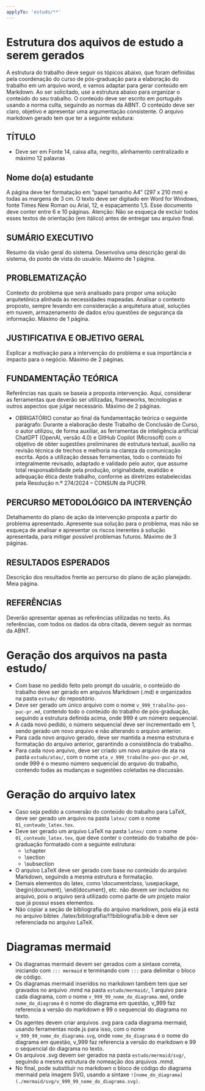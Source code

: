 ```yaml
---
applyTo: 'estudo/**'
---
```

# Estrutura dos aquivos de estudo a serem gerados
A estrutura do trabalho deve seguir os tópicos abaixo, que foram definidas pela coordenação do curso de pós-graduação para a elaboração do trabalho em um arquivo word, e vamos adaptar para gerar conteúdo em Markdown. 
Ao ser solicitado, use a estrutura abaixo para organizar o conteúdo do seu trabalho.
O conteúdo deve ser escrito em português usando a norma culta, seguindo as normas da ABNT.
O conteúdo deve ser claro, objetivo e apresentar uma argumentação consistente.
O arquivo markdown gerado tem que ter a seguinte estutura:

## TÍTULO
- Deve ser em Fonte 14, caixa alta, negrito, alinhamento centralizado e máximo 12 palavras

## Nome do(a) estudante

A página deve ter formatação em “papel tamanho A4” (297 x 210 mm) e todas as margens de 3 cm. O texto deve ser digitado em Word for Windows, fonte Times New Roman ou Arial, 12, e espaçamento 1,5. Esse documento deve conter entre 6 e 10 páginas. Atenção: Não se esqueça de excluir todos esses textos de orientação (em itálico) antes de entregar seu arquivo final.

## SUMÁRIO EXECUTIVO
Resumo da visão geral do sistema. Desenvolva uma descrição geral do sistema, do ponto de vista do usuário. Máximo de 1 página.

## PROBLEMATIZAÇÃO
Contexto do problema que será analisado para propor uma solução arquitetônica alinhada às necessidades mapeadas. Analisar o contexto proposto, sempre levando em consideração a arquitetura atual, soluções em nuvem, armazenamento de dados e/ou questões de segurança da informação. Máximo de 1 página.

## JUSTIFICATIVA E OBJETIVO GERAL
Explicar a motivação para a intervenção do problema e sua importância e impacto para o negócio. Máximo de 2 páginas.

## FUNDAMENTAÇÃO TEÓRICA
Referências nas quais se baseia a proposta intervenção. Aqui, considerar as ferramentas que deverão ser utilizadas, frameworks, tecnologias e outros aspectos que julgar necessário. Máximo de 2 páginas.
- OBRIGATÓRIO constar ao final da fundamentação teórica o seguinte parágrafo: Durante a elaboração deste Trabalho de Conclusão de Curso, o autor utilizou, de forma auxiliar, as ferramentas de inteligência artificial ChatGPT (OpenAI, versão 4.0) e GitHub Copilot (Microsoft) com o objetivo de obter sugestões preliminares de estrutura textual, auxílio na revisão técnica de trechos e melhoria na clareza da comunicação escrita.
Após a utilização dessas ferramentas, todo o conteúdo foi integralmente revisado, adaptado e validado pelo autor, que assume total responsabilidade pela produção, originalidade, exatidão e adequação ética deste trabalho, conforme as diretrizes estabelecidas pela Resolução n.º 274/2024 – CONSUN da PUCPR.


## PERCURSO METODOLÓGICO DA INTERVENÇÃO
Detalhamento do plano de ação da intervenção proposta a partir do problema apresentado. Apresente sua solução para o problema, mas não se esqueça de analisar e apresentar os riscos inerentes à solução apresentada, para mitigar possível problemas futuros. Máximo de 3 páginas.

## RESULTADOS ESPERADOS
Descrição dos resultados frente ao percurso do plano de ação planejado. Meia página.

## REFERÊNCIAS
Deverão apresentar apenas as referências utilizadas no texto. As referências, com todos os dados da obra citada, devem seguir as normas da ABNT.


# Geração dos arquivos na pasta estudo/
- Com base no pedido feito pelo prompt do usuário, o conteúdo do trabalho deve ser gerado em arquivos Markdown (.md) e organizados na pasta `estudo/` do repositório.
- Deve ser gerado um único arquivo com o nome `v_999_trabalho-pos-puc-pr.md`, contendo todo o conteúdo do trabalho de pós-graduação, seguindo a estrutura definida acima, onde 999 é um número sequencial.
- A cada novo pedido, o número sequencial deve ser incrementado em 1, sendo gerado um novo arquivo e não alterando o arquivo anterior.
- Para cada novo arquivo gerado, deve ser mantida a mesma estrutura e formatação do arquivo anterior, garantindo a consistência do trabalho.
- Para cada novo arquivo, deve ser criado um novo arquivo de ata na pasta `estudo/atas/`, com o nome `ata_v_999_trabalho-pos-puc-pr.md`, onde 999 é o mesmo número sequencial do arquivo do trabalho, contendo todas as mudanças e sugestões coletadas na discussão.

# Geração do arquivo latex
- Caso seja pedido a conversão do conteúdo do trabalho para LaTeX, deve ser gerado um arquivo na pasta `latex/` com o nome `01_conteudo_latex.tex`.
- Deve ser gerado um arquivo LaTeX na pasta `latex/` com o nome `01_conteudo_latex.tex`, que deve conter o conteúdo do trabalho de pós-graduação formatado com a seguinte estrutura:
    - \chapter
    - \section
    - \subsection
- O arquivo LaTeX deve ser gerado com base no conteúdo do arquivo Markdown, seguindo a mesma estrutura e formatação.
- Demais elementos do latex, como \documentclass, \usepackage, \begin{document}, \end{document}, etc. não devem ser incluídos no arquivo, pois o arquivo será utilizado como parte de um projeto maior que já possui esses elementos.
- Não copiar a seção de bibliografia do arquivo markdown, pois ela já está no arquivo bibtex ./latex/bibliografia/!!!bibliografia.bib e deve ser referenciada no arquivo LaTeX.

# Diagramas mermaid
- Os diagramas mermaid devem ser gerados com a sintaxe correta, iniciando com `::: mermaid` e terminando com `:::` para delimitar o bloco de código.
- Os diagramas mermaid inseridos no markdown também tem que ser gravados no arquivo .mmd na pasta `estudo/mermaid/`, 1 arquivo para cada diagrama, com o nome `v_999_99_nome_do_diagrama.mmd`, onde `nome_do_diagrama` é o nome do diagrama em questão, v_999 faz referencia a versão do markdown e 99 o sequencial do diagrama no texto.
- Os agentes devem criar arquivos .svg para cada diagrama mermaid, usando ferramentas node.js para isso, com o nome `v_999_99_nome_do_diagrama.svg`, onde `nome_do_diagrama` é o nome do diagrama em questão, v_999 faz referencia a versão do markdown e 99 o sequencial do diagrama no texto.
- Os arquivos .svg devem ser gerados na pasta `estudo/mermaid/svg/`, seguindo a mesma estrutura de nomeação dos arquivos .mmd.
- No final, pode substituir no markdown o bloco de código do diagrama mermaid pela imagem SVG, usando a sintaxe `![nome_do_diagrama](./mermaid/svg/v_999_99_nome_do_diagrama.svg)`.